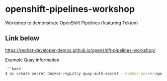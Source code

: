# openshift-pipelines-workshop
Workshop to demonstrate OpenShift Pipelines (featuring Tekton)

## Link below
https://redhat-developer-demos.github.io/openshift-pipelines-workshop/


Example Quay information

```bash
```bash
$ oc create secret docker-registry quay-auth-secret --docker-server=quay-registry-quay-quay-registry.apps.example.com --docker-username=CHANGEME --docker-password=CHANGEME --dry-run=client -oyaml
```